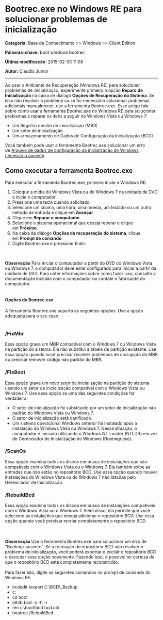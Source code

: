 # Bootrec.exe no Windows RE para solucionar problemas de inicialização

**Categoria:** Base de Conhecimento >> Windows >> Client Edition

**Palavras-chave:** boot windows bootrec

**Última modificação:** 2015-02-03 11:08

**Autor:** Claudio Junior

---

<p>Ao usar o Ambiente de Recuperação (Windows RE) para solucionar problemas de inicialização, experimente primeiro a opção <strong>Reparo de Inicialização</strong> na caixa de diálogo <strong>Opções de Recuperação do Sistema</strong>. Se isso não resolver o problema ou se for necessário solucionar problemas adicionais manualmente, use a ferramenta Bootrec.exe. Esse artigo fala sobre como usar a ferramenta Bootrec.exe no Windows RE para solucionar problemas e reparar os itens a seguir no Windows Vista ou Windows 7:</p>
<ul>
<li>Um Registro mestre de inicialização (MBR)</li>
<li>Um setor de inicialização</li>
<li>Um armazenamento de Dados de Configuração da Inicialização (BCD)</li>
</ul>
<p>Você também pode usar a ferramenta Bootrec.exe solucionar um erro de <a title="http://support.microsoft.com/kb/927391/pt-br" href="http://support.microsoft.com/kb/927391/pt-br">Arquivo de dados de configuração da inicialização do Windows necessário ausente</a>.</p>
<div id="kb\_section" class="section briefView">
<h2 id="tocHeadRef" class="subTitle">Como executar a ferramenta Bootrec.exe</h2>
<div id="MT1" class="sbody">Para executar a ferramenta Bootrec.exe, primeiro inicie o Windows RE:<ol>
<li>Coloque a mídia do Windows Vista ou do Windows 7 na unidade de DVD e inicie o computador.</li>
<li>Pressione uma tecla quando solicitado.</li>
<li>Selecione um idioma, uma hora, uma moeda, um teclado ou um outro método de entrada e clique em <strong class="uiterm">Avançar</strong>.</li>
<li>Clique em <strong class="uiterm">Reparar o computador</strong>.</li>
<li>Selecione o sistema operacional que deseja reparar e clique em <strong class="uiterm">Próximo</strong>.</li>
<li>Na caixa de diálogo <strong class="uiterm">Opções de recuperação do sistema</strong>, clique em <strong class="uiterm">Prompt de comando</strong>.</li>
<li>Digite Bootrec.exe e pressione Enter.</li>
</ol>
<div class="kb\_nowrapper">
<div class="kb\_nowrapper"> </div>
<div class="kb\_nowrapper"> </div>
<img class="graphic" title="" src="http://support.microsoft.com/library/images/2683283.jpg" alt="" /></div>
<strong>Observação</strong> Para iniciar o computador a partir do DVD do Windows Vista ou Windows 7, o computador deve estar configurado para iniciar a partir da unidade de DVD. Para obter informações sobre como fazer isso, consulte a documentação incluída com o computador ou contate o fabricante do computador.</div>
<div id="MT2" class="sbody norollup"><br />
<h4 id="tocHeadRef"><a class="accessibilityanchor" title="resolution">Opções do Bootrec.exe</a></h4>
<div id="MT4" class="sbody subSection">A ferramenta Bootrec.exe suporta as seguintes opções. Use a opção adequada para o seu caso.<br /><br />
<h3 id="tocHeadRef">/FixMbr</h3>
Essa opção grava um MBR compatível com o Windows 7 ou Windows Vista na partição do sistema. Ela não substitui a tabela de partição existente. Use essa opção quando você precisar resolver problemas de corrupção do MBR ou precisar remover código não padrão do MBR.
<h3 id="tocHeadRef">/FixBoot</h3>
Essa opção grava um novo setor de inicialização na partição do sistema usando um setor de inicialização compatível com o Windows Vista ou Windows 7. Use essa opção se uma das seguintes condições for verdadeira:
<ul>
<li>O setor de inicialização foi substituído por um setor de inicialização não padrão do Windows Vista ou Windows 7.</li>
<li>O setor de inicialização está danificado.</li>
<li>Um sistema operacional Windows anterior foi instalado após a instalação do Windows Vista ou Windows 7. Nessa situação, o computador é iniciado utilizando o Windows NT Loader (NTLDR) em vez do Gerenciador de Inicialização do Windows (Bootmgr.exe).</li>
</ul>
<h3 id="tocHeadRef">/ScanOs</h3>
Essa opção examina todos os discos em busca de instalações que são compatíveis com o Windows Vista ou o Windows 7. Ela também exibe as entradas que não estão no repositório BCD. Use essa opção quando houver instalações do Windows Vista ou do Windows 7 não listadas pelo Gerenciador de Inicialização.
<h3 id="tocHeadRef">/RebuildBcd</h3>
Essa opção examina todos os discos em busca de instalações compatíveis com o Windows Vista ou o Windows 7. Além disso, ela permite que você selecione as instalações que deseja adicionar o repositório BCD. Use essa opção quando você precisar recriar completamente o repositório BCD.<br /><br />
<div class="kb\_nowrapper">
<div class="kb\_nowrapper"> </div>
<div class="kb\_nowrapper"> </div>
<img class="graphic" title="" src="http://support.microsoft.com/library/images/2683283.jpg" alt="" /></div>
<strong>Observação </strong>Use a ferramenta Bootrec.exe para solucionar um erro de "Bootmgr ausente". Se a recriação do repositório BCD não resolver o problema de inicialização, você poderá exportar e excluir o repositório BCD e executar essa opção novamente. Fazendo isso, é possível ter certeza de que o repositório BCD está completamente reconstruído. <br /><br />Para fazer isto, digite os seguintes comandos no prompt de comando do Windows RE:
<ul>
<li>bcdedit /export C:\BCD\_Backup</li>
<li>c:</li>
<li>cd boot</li>
<li>attrib bcd -s -h -r</li>
<li>ren c:\boot\bcd bcd.old</li>
<li>bootrec /RebuildBcd</li>
</ul>
</div>
</div>
</div>